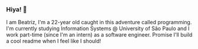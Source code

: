 ### Hiya! 🐶
I am Beatriz, I'm a 22-year old caught in this adventure called programming. I'm currently studying Information Systems @ University of São Paulo and I work part-time (since I'm an intern) as a software engineer. Promise I'll build a cool readme when I feel like I should!
<!--
**beasabreu/beasabreu** is a ✨ _special_ ✨ repository because its `README.md` (this file) appears on your GitHub profile.

Here are some ideas to get you started:

- 🔭 I’m currently working on ...
- 🌱 I’m currently learning ...
- 👯 I’m looking to collaborate on ...
- 🤔 I’m looking for help with ...
- 💬 Ask me about ...
- 📫 How to reach me: ...
- 😄 Pronouns: ...
- ⚡ Fun fact: ...
-->

